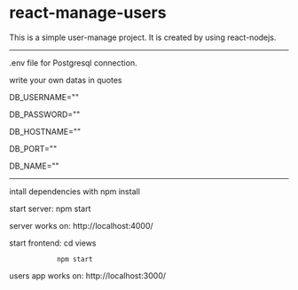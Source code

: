 # react-manage-users

This is a simple user-manage project. It is created by using react-nodejs.

---------------------------------------------------
.env file for Postgresql connection.

write your own datas in quotes

DB_USERNAME=""

DB_PASSWORD=""

DB_HOSTNAME=""

DB_PORT=""

DB_NAME=""

---------------------------------------------------
intall dependencies with npm install

start server: npm start

server works on: http://localhost:4000/


start frontend: cd views 

                npm start
                
users app works on: http://localhost:3000/